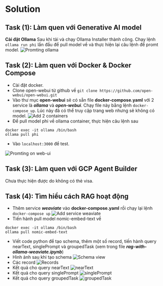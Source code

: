 # Solution
## Task (1): Làm quen với Generative AI model
**Cài đặt Ollama**
Sau khi tải và chạy Ollama Installer thành công. Chạy lệnh ```ollama run phi``` lần đầu để pull model về và thực hiện lại câu lệnh để promt model.
![Promting ollama](https://github.com/DTK1710/rag-with-ollama-weaviate-solution/assets/119122261/8a7fed85-b771-4c69-8ec7-95dfd0a69406)
## Task (2): Làm quen với Docker & Docker Compose
- Cài đặt docker.
- Clone open-webui từ github về
```git clone https://github.com/open-webui/open-webui.git```
- Vào thư mục **open-webui** sẽ có sẵn file **docker-compose.yaml** với 2 service là ***ollama*** và ***open-webui***. Chạy file này bằng lệnh ```docker-compose up```. Lúc này đã có thể truy cập trang web nhưng sẽ không có model.
![Add 2 containers](https://github.com/DTK1710/rag-with-ollama-weaviate-solution/assets/119122261/5ac441b0-f3d9-49e1-ac7e-54a28d8cc08d)
- Để pull model phi về ollama container, thực hiện câu lệnh sau
```
docker exec -it ollama /bin/bash
ollama pull phi
```
- Vào ```localhost:3000``` để test.

![Promting on web-ui](https://github.com/DTK1710/rag-with-ollama-weaviate-solution/assets/119122261/9668422b-56b0-4567-8c94-34f13c93f737)
## Task (3): Làm quen với GCP Agent Builder
Chưa thực hiện được do không có thẻ visa.
## Task (4): Tìm hiểu cách RAG hoạt động
- Thêm service ***weaviate*** vào **docker-compose.yaml** rồi chạy lại lệnh ```docker-compose up```
![Add service weaviate](https://github.com/DTK1710/rag-with-ollama-weaviate-solution/assets/119122261/6bcc5156-34ec-4565-b4cc-2880a4c8b752)
- Tiến hành pull model nomic-embed-text về
```
docker exec -it ollama /bin/bash
ollama pull nomic-embed-text
```
- Viết code python để tạo schema, thêm một số record, tiến hành query nearText, singlePrompt và groupedTask (xem trong file ***rag-with-ollama-weaviate.ipynb***)
- Hình ảnh sau khi tạo schema
![Schema view](https://github.com/DTK1710/rag-with-ollama-weaviate-solution/assets/119122261/0963ff46-f6e2-46c1-a247-0467c9204189)
- Các record
![Records](https://github.com/DTK1710/rag-with-ollama-weaviate-solution/assets/119122261/8af5b4e1-b04d-42d8-8e82-7d0926f95573)
- Kết quả cho query nearText
![nearText](https://github.com/DTK1710/rag-with-ollama-weaviate-solution/assets/119122261/93fad471-4bb9-442b-829d-e57256e70645)
- Kết quả cho query singlePrompt
![singlePrompt](https://github.com/DTK1710/rag-with-ollama-weaviate-solution/assets/119122261/09289da4-914f-48dd-b177-3e8222217e36)
- Kết quả cho query groupedTask
![groupedTask](https://github.com/DTK1710/rag-with-ollama-weaviate-solution/assets/119122261/e900f2a0-1cd9-4915-991a-54293866a13d)
